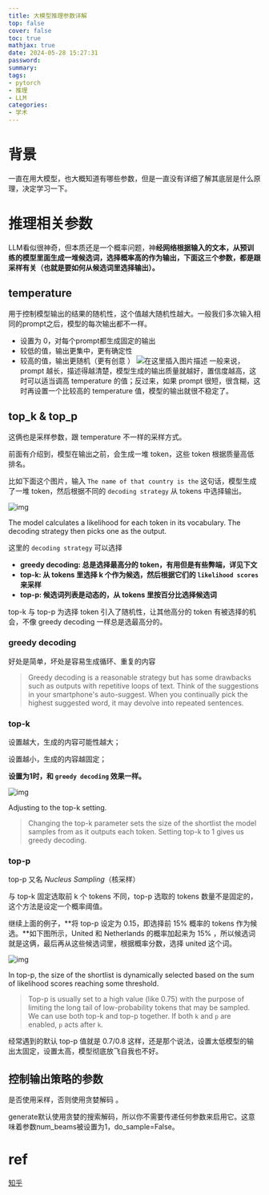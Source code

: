 ```yaml
---
title: 大模型推理参数详解
top: false
cover: false
toc: true
mathjax: true
date: 2024-05-28 15:27:31
password:
summary:
tags:
- pytorch
- 推理
- LLM
categories:
- 学术
---
```




# 背景

一直在用大模型，也大概知道有哪些参数，但是一直没有详细了解其底层是什么原理，决定学习一下。





# 推理相关参数

LLM看似很神奇，但本质还是一个概率问题，神**经网络根据输入的文本，从预训练的模型里面生成一堆候选词，选择概率高的作为输出，下面这三个参数，都是跟采样有关（也就是要如何从候选词里选择输出）。**

## **temperature**

用于控制模型输出的结果的随机性，这个值越大随机性越大。一般我们多次输入相同的prompt之后，模型的每次输出都不一样。

- 设置为 0，对每个prompt都生成固定的输出
- 较低的值，输出更集中，更有确定性
- 较高的值，输出更随机（更有创意 ）
  ![在这里插入图片描述](https://img-blog.csdnimg.cn/direct/5b7fa40c18084480b1e856a62460d4fe.png)
  一般来说，prompt 越长，描述得越清楚，模型生成的输出质量就越好，置信度越高，这时可以适当调高 temperature 的值；反过来，如果 prompt 很短，很含糊，这时再设置一个比较高的 temperature 值，模型的输出就很不稳定了。

> 





## **top_k & top_p**

这俩也是采样参数，跟 temperature 不一样的采样方式。

前面有介绍到，模型在输出之前，会生成一堆 token，这些 token 根据质量高低排名。

比如下面这个图片，输入 `The name of that country is the` 这句话，模型生成了一堆 token，然后根据不同的 `decoding strategy` 从 tokens 中选择输出。

![img](https://pic2.zhimg.com/80/v2-1e2478c8aa7a7cfc41ad20ffee8901d5_1440w.webp)

The model calculates a likelihood for each token in its vocabulary. The decoding strategy then picks one as the output.

这里的 `decoding strategy` 可以选择

- **greedy decoding: 总是选择最高分的 token，有用但是有些弊端，详见下文**
- **top-k: 从 tokens 里选择 k 个作为候选，然后根据它们的 `likelihood scores` 来采样**
- **top-p: 候选词列表是动态的，从 tokens 里按百分比选择候选词**

top-k 与 top-p 为选择 token 引入了随机性，让其他高分的 token 有被选择的机会，不像 greedy decoding 一样总是选最高分的。

### **greedy decoding**

好处是简单，坏处是容易生成循环、重复的内容

> Greedy decoding is a reasonable strategy but has some drawbacks such as outputs with repetitive loops of text. Think of the suggestions in your smartphone's auto-suggest. When you continually pick the highest suggested word, it may devolve into repeated sentences.

### **top-k**

设置越大，生成的内容可能性越大；

设置越小，生成的内容越固定；

**设置为1时，和 `greedy decoding` 效果一样。**

![img](https://pic1.zhimg.com/80/v2-1190f872bef1f9fd732bf3e05244be04_1440w.webp)

Adjusting to the top-k setting.

> Changing the top-k parameter sets the size of the shortlist the model samples from as it outputs each token. Setting top-k to 1 gives us greedy decoding.

### **top-p**

top-p 又名 *Nucleus Sampling*（核采样）

与 top-k 固定选取前 k 个 tokens 不同，top-p 选取的 tokens 数量不是固定的，这个方法是设定一个概率阈值。

继续上面的例子，**将 top-p 设定为 0.15，即选择前 15% 概率的 tokens 作为候选。**如下图所示，United 和 Netherlands 的概率加起来为 15% ，所以候选词就是这俩，最后再从这些候选词里，根据概率分数，选择 united 这个词。

![img](https://pic3.zhimg.com/80/v2-c39f5551e47fa4e6048a96b4130c959a_1440w.webp)

In top-p, the size of the shortlist is dynamically selected based on the sum of likelihood scores reaching some threshold.

> Top-p is usually set to a high value (like 0.75) with the purpose of limiting the long tail of low-probability tokens that may be sampled. We can use both top-k and top-p together. If both `k` and `p` are enabled, `p` acts after `k`.

经常遇到的默认 top-p 值就是 0.7/0.8 这样，还是那个说法，设置太低模型的输出太固定，设置太高，模型彻底放飞自我也不好。





## 控制输出策略的参数

是否使用采样，否则使用贪婪解码 。

generate默认使用贪婪的搜索解码，所以你不需要传递任何参数来启用它。这意味着参数num_beams被设置为1，do_sample=False。





# ref

[知乎](https://zhuanlan.zhihu.com/p/631786282)
